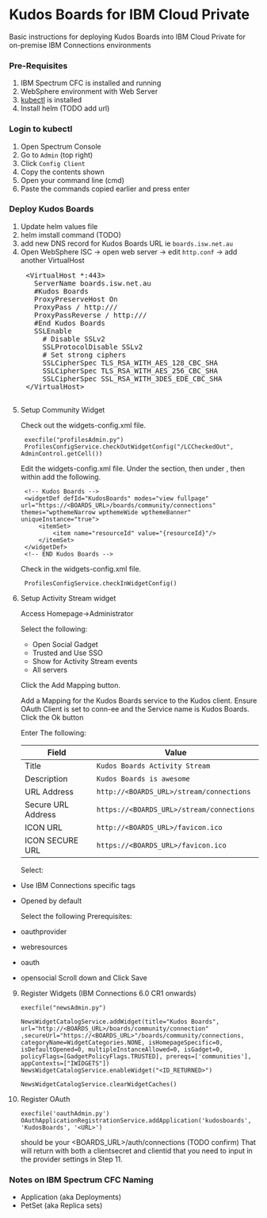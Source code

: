 # Kudos Boards for IBM Cloud Private
Basic instructions for deploying Kudos Boards into IBM Cloud Private for on-premise IBM Connections environments

### Pre-Requisites
1. IBM Spectrum CFC is installed and running
2. WebSphere environment with Web Server
3. [kubectl](https://kubernetes.io/docs/tasks/tools/install-kubectl/) is installed
4. Install helm (TODO add url)

### Login to kubectl
1. Open Spectrum Console
2. Go to `Admin` (top right)
3. Click `Config Client`
4. Copy the contents shown
5. Open your command line (cmd)
6. Paste the commands copied earlier and press enter


### Deploy Kudos Boards
1. Update helm values file
2. helm imstall command (TODO)
3. add new DNS record for Kudos Boards URL ie `boards.isw.net.au`
4. Open WebSphere ISC -> open web server -> edit `http.conf` -> add another VirtualHost
  <pre>
    &lt;VirtualHost *:443&gt;
      ServerName boards.isw.net.au
      #Kudos Boards
      ProxyPreserveHost On
      ProxyPass / http://<server-ip>/
      ProxyPassReverse / http://<server-ip>/
      #End Kudos Boards
      SSLEnable
        # Disable SSLv2
        SSLProtocolDisable SSLv2
        # Set strong ciphers
        SSLCipherSpec TLS_RSA_WITH_AES_128_CBC_SHA
        SSLCipherSpec TLS_RSA_WITH_AES_256_CBC_SHA
        SSLCipherSpec SSL_RSA_WITH_3DES_EDE_CBC_SHA
    &lt;/VirtualHost&gt;
  </pre>
5. Setup Community Widget

	Check out the widgets-config.xml file.

		execfile("profilesAdmin.py")
		ProfilesConfigService.checkOutWidgetConfig("/LCCheckedOut", AdminControl.getCell())

	Edit the widgets-config.xml file. Under the <resource type="community"> section, then under <widgets>, then within <definitions> add the following.

		<!-- Kudos Boards -->
		<widgetDef defId="KudosBoards" modes="view fullpage" url="https://<BOARDS_URL>/boards/community/connections" themes="wpthemeNarrow wpthemeWide wpthemeBanner" uniqueInstance="true">
			<itemSet>
				<item name="resourceId" value="{resourceId}"/>
			</itemSet>
		</widgetDef>
		<!-- END Kudos Boards -->

	Check in the widgets-config.xml file.

		ProfilesConfigService.checkInWidgetConfig()

8. Setup Activity Stream widget

	Access Homepage->Administrator

	Select the following:

    - Open Social Gadget
    - Trusted and Use SSO
    - Show for Activity Stream events
    - All servers

    Click the Add Mapping button.

	Add a Mapping for the Kudos Boards service to the Kudos client. Ensure OAuth Client is set to conn-ee and the Service name is Kudos Boards.
	Click the Ok button

	Enter The following:

    | Field | Value |
    | ----- | ----- |
    | Title| `Kudos Boards Activity Stream`|
    | Description| `Kudos Boards is awesome`|
    | URL Address| `http://<BOARDS_URL>/stream/connections`|
    | Secure URL Address| `https://<BOARDS_URL>/stream/connections`|
    | ICON URL| `http://<BOARDS_URL>/favicon.ico`|
    | ICON SECURE URL| `https://<BOARDS_URL>/favicon.ico`|

	Select:
* Use IBM Connections specific tags
* Opened by default

	Select the following Prerequisites:
* oauthprovider
* webresources
* oauth
* opensocial
	Scroll down and Click Save

9. Register Widgets (IBM Connections 6.0 CR1 onwards)

	```
	execfile("newsAdmin.py")

	NewsWidgetCatalogService.addWidget(title="Kudos Boards", url="http://<BOARDS_URL>/boards/community/connection" ,secureUrl="https://<BOARDS_URL>"/boards/community/connections, categoryName=WidgetCategories.NONE, isHomepageSpecific=0, isDefaultOpened=0, multipleInstanceAllowed=0, isGadget=0, policyFlags=[GadgetPolicyFlags.TRUSTED], prereqs=['communities'], appContexts=["IWIDGETS"])
	NewsWidgetCatalogService.enableWidget("<ID_RETURNED>")

	NewsWidgetCatalogService.clearWidgetCaches()
	```

10.	Register OAuth

	```
	execfile('oauthAdmin.py')
	OAuthApplicationRegistrationService.addApplication('kudosboards', 'KudosBoards', '<URL>')
	```

	<URL> should be your <BOARDS_URL>/auth/connections (TODO confirm)
	That will return with both a clientsecret and clientid that you need to input in the provider settings in Step 11.

### Notes on IBM Spectrum CFC Naming
- Application (aka Deployments)
- PetSet (aka Replica sets)
